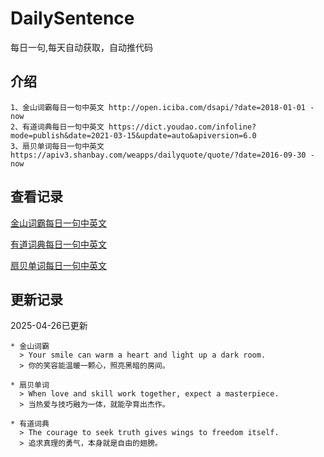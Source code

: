 # DailySentence

每日一句,每天自动获取，自动推代码

## 介绍

```
1、金山词霸每日一句中英文 http://open.iciba.com/dsapi/?date=2018-01-01 - now
2、有道词典每日一句中英文 https://dict.youdao.com/infoline?mode=publish&date=2021-03-15&update=auto&apiversion=6.0
3、扇贝单词每日一句中英文 https://apiv3.shanbay.com/weapps/dailyquote/quote/?date=2016-09-30 - now
```

## 查看记录

[金山词霸每日一句中英文](./data/iciba/)

[有道词典每日一句中英文](./data/youdao/)

[扇贝单词每日一句中英文](./data/shanbay/)

## 更新记录
2025-04-26已更新 
```
* 金山词霸
  > Your smile can warm a heart and light up a dark room.
  > 你的笑容能温暖一颗心，照亮黑暗的房间。

* 扇贝单词
  > When love and skill work together, expect a masterpiece.
  > 当热爱与技巧融为一体，就能孕育出杰作。

* 有道词典
  > The courage to seek truth gives wings to freedom itself.
  > 追求真理的勇气，本身就是自由的翅膀。

```
